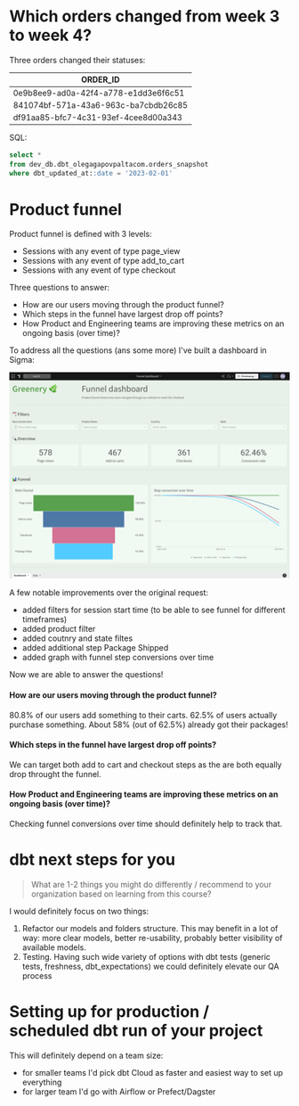 # Which orders changed from week 3 to week 4?

Three orders changed their statuses:

| ORDER_ID                             |
|--------------------------------------|
| 0e9b8ee9-ad0a-42f4-a778-e1dd3e6f6c51 |
| 841074bf-571a-43a6-963c-ba7cbdb26c85 |
| df91aa85-bfc7-4c31-93ef-4cee8d00a343 |

SQL:

```sql
select * 
from dev_db.dbt_olegagapovpaltacom.orders_snapshot
where dbt_updated_at::date = '2023-02-01'
```

# Product funnel

Product funnel is defined with 3 levels:

- Sessions with any event of type page_view
- Sessions with any event of type add_to_cart
- Sessions with any event of type checkout

Three questions to answer:

- How are our users moving through the product funnel?
- Which steps in the funnel have largest drop off points?
- How Product and Engineering teams are improving these metrics on an ongoing basis (over time)?

To address all the questions (ans some more) I've built a dashboard in Sigma:

![Funnel dashboard](./dashboard.png)

A few notable improvements over the original request:
- added filters for session start time (to be able to see funnel for different timeframes)
- added product filter
- added coutnry and state filtes
- added additional step Package Shipped
- added graph with funnel step conversions over time

Now we are able to answer the questions!

#### How are our users moving through the product funnel?

80.8% of our users add something to their carts. 62.5% of users actually purchase something. About 58% (out of 62.5%) already got their packages!

#### Which steps in the funnel have largest drop off points?

We can target both add to cart and checkout steps as the are both equally drop throught the funnel.

#### How Product and Engineering teams are improving these metrics on an ongoing basis (over time)?

Checking funnel conversions over time should definitely help to track that.

# dbt next steps for you

> What are 1-2 things you might do differently / recommend to your organization based on learning from this course?

I would definitely focus on two things:

1. Refactor our models and folders structure. This may benefit in a lot of way: more clear models, better re-usability, probably better visibility of available models.
2. Testing. Having such wide variety of options with dbt tests (generic tests, freshness, dbt_expectations) we could definitely elevate our QA process

# Setting up for production / scheduled dbt run of your project

This will definitely depend on a team size:

- for smaller teams I'd pick dbt Cloud as faster and easiest way to set up everything
- for larger team I'd go with Airflow or Prefect/Dagster
